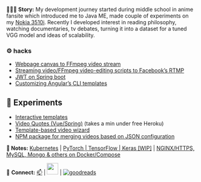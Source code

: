 👨🏻‍💻 **Story:** My development journey started during middle school in anime fansite which introduced me to Java ME, made couple of experiments on my [Nokia 3510i](https://github.com/yoga1290/Nokia-3510i#readme). Recently I developed interest in reading philosophy, watching documentaries, tv debates, turning it into a dataset for a tuned VGG model and ideas of scalability.

### ⚙️ hacks
+ [Webpage canvas to FFmpeg video stream](https://github.com/yoga1290/ffmpeg-usermedia-experiment#readme)
+ [Streaming video/FFmpeg video-editing scripts to Facebook’s RTMP](https://github.com/yoga1290/ffmpeg2rtmp#readme)
+ [JWT on Spring boot](https://github.com/yoga1290/experiment-spring-oauth2-jwt#readme)
+ [Customizing Angular’s CLI templates](https://github.com/yoga1290/ng-cli-template#readme)

## 🔭 Experiments
+ [Interactive templates](https://yoga1290.github.io/templates)
+ [Video Quotes (Vue/Spring)](http://yoga1290.github.io/VideoQuotes) (takes a min under free Heroku)
+ [Template-based video wizard](https://github.com/yoga1290/storyreport#readme)
+ [NPM package for merging videos based on JSON configuration](https://github.com/yoga1290/H5Recorder#readme)
 
**📝 Notes:** [Kubernetes](https://github.com/yoga1290/cheatsheets/blob/master/Kubernetes.md) | [PyTorch | TensorFlow | Keras [WIP]](https://github.com/yoga1290/cheatsheets/blob/master/PyTorch.ipynb) | [NGINX/HTTPS, MySQL, Mongo & others on Docker/Compose](https://github.com/yoga1290/cheatsheets/blob/master/docker.md)

💬 **Connect:** [📫](mailto:422328+yoga1290@users.noreply.github.com) | [<img width="30px" height="30px" src="https://cdn.sstatic.net/Sites/stackoverflow/company/Img/logos/so/so-icon.png?v=c78bd457575a">](https://stackoverflow.com/users/1683797/youssef-gamil) | [![goodreads](https://www.goodreads.com/images/badge/badge1.jpg)](https://www.goodreads.com/user/show/29229069-youssef-gamil)

<!-- ### 🧗🏻‍♂️Articles & Adventures -->
<!--
**yoga1290/yoga1290** is a ✨ _special_ ✨ repository because its `README.md` (this file) appears on your GitHub profile.

Here are some ideas to get you started:

- 🔭 I’m currently working on ...
- 🌱 I’m currently learning ...
- 👯 I’m looking to collaborate on ...
- 🤔 I’m looking for help with ...
- 💬 Ask me about ...
- 📫 How to reach me: ...
- 😄 Pronouns: ...
- ⚡ Fun fact: ...
-->
